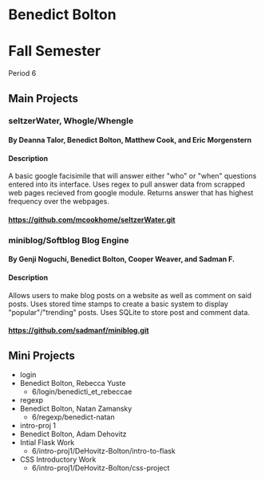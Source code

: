 Benedict Bolton
===============

# Fall Semester
Period 6

## Main Projects

### seltzerWater, Whogle/Whengle
#### By Deanna Talor, Benedict Bolton, Matthew Cook, and Eric Morgenstern
#### Description
A basic google facisimile that will answer either "who" or "when" questions entered into its interface. Uses regex to pull answer data from scrapped web pages recieved from google module. Returns answer that has highest frequency over the webpages.
#### https://github.com/mcookhome/seltzerWater.git

### miniblog/Softblog Blog Engine
#### By Genji Noguchi, Benedict Bolton, Cooper Weaver, and Sadman F.
#### Description
Allows users to make blog posts on a website as well as comment on said posts. Uses stored time stamps to create a basic system to display "popular"/"trending" posts. Uses SQLite to store post and comment data.
#### https://github.com/sadmanf/miniblog.git

## Mini Projects

 * login
  * Benedict Bolton, Rebecca Yuste
  	* 6/login/benedicti_et_rebeccae
 * regexp
  * Benedict Bolton, Natan Zamansky  
	* 6/regexp/benedict-natan
 * intro-proj 1
  * Benedict Bolton, Adam Dehovitz
  * Intial Flask Work
    * 6/intro-proj1/DeHovitz-Bolton/intro-to-flask
  * CSS Introductory Work
    * 6/intro-proj1/DeHovitz-Bolton/css-project

